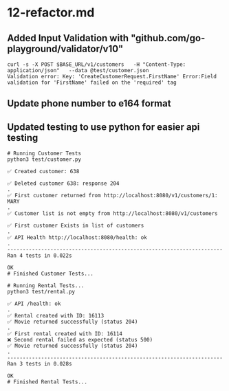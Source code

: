 # 12-refactor.md

## Added Input Validation with "github.com/go-playground/validator/v10"
```text
curl -s -X POST $BASE_URL/v1/customers   -H "Content-Type: application/json"   --data @test/customer.json
Validation error: Key: 'CreateCustomerRequest.FirstName' Error:Field validation for 'FirstName' failed on the 'required' tag
```

## Update phone number to e164 format

## Updated testing to use python for easier api testing

```text
# Running Customer Tests
python3 test/customer.py

✅ Created customer: 638

✅ Deleted customer 638: response 204
.
✅ First customer returned from http://localhost:8080/v1/customers/1: MARY
.
✅ Customer list is not empty from http://localhost:8080/v1/customers

✅ First customer Exists in list of customers
.
✅ API Health http://localhost:8080/health: ok
.
----------------------------------------------------------------------
Ran 4 tests in 0.022s

OK
# Finished Customer Tests...
```

```text
# Running Rental Tests...
python3 test/rental.py

✅ API /health: ok
.
✅ Rental created with ID: 16113
✅ Movie returned successfully (status 204)
.
✅ First rental created with ID: 16114
❌ Second rental failed as expected (status 500)
✅ Movie returned successfully (status 204)
.
----------------------------------------------------------------------
Ran 3 tests in 0.028s

OK
# Finished Rental Tests...
```
